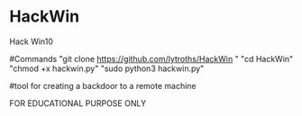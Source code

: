 # HackWin
Hack Win10

#Commands 
"git clone https://github.com/lytroths/HackWin "
"cd HackWin"
"chmod +x hackwin.py"
"sudo python3 hackwin.py"

#tool for creating a backdoor to a remote machine

FOR EDUCATIONAL PURPOSE ONLY
